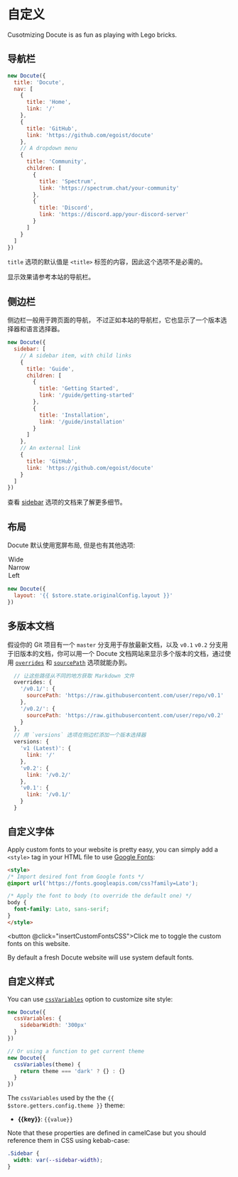 # 自定义

Cusotmizing Docute is as fun as playing with Lego bricks.

## 导航栏

```js
new Docute({
  title: 'Docute',
  nav: [
    {
      title: 'Home',
      link: '/'
    },
    {
      title: 'GitHub',
      link: 'https://github.com/egoist/docute'
    },
    // A dropdown menu
    {
      title: 'Community',
      children: [
        {
          title: 'Spectrum',
          link: 'https://spectrum.chat/your-community'
        },
        {
          title: 'Discord',
          link: 'https://discord.app/your-discord-server'
        }
      ]
    }
  ]
})
```

`title` 选项的默认值是 `<title>` 标签的内容，因此这个选项不是必需的。

显示效果请参考本站的导航栏。

## 侧边栏

侧边栏一般用于跨页面的导航， 不过正如本站的导航栏，它也显示了一个版本选择器和语言选择器。

```js
new Docute({
  sidebar: [
    // A sidebar item, with child links
    {
      title: 'Guide',
      children: [
        {
          title: 'Getting Started',
          link: '/guide/getting-started'
        },
        {
          title: 'Installation',
          link: '/guide/installation'
        }
      ]
    },
    // An external link
    {
      title: 'GitHub',
      link: 'https://github.com/egoist/docute'
    }
  ]
})
```

查看 [sidebar](../options.md#sidebar) 选项的文档来了解更多细节。

## 布局

Docute 默认使用宽屏布局, 但是也有其他选项:

<docute-select v-model="$store.state.originalConfig.layout" v-slot="{ value }">
  <option value="wide" :selected="value === 'wide'">Wide</option>
  <option value="narrow" :selected="value === 'narrow'">Narrow</option>
  <option value="left" :selected="value === 'left'">Left</option>
</docute-select>

```js {interpolate:true}
new Docute({
  layout: '{{ $store.state.originalConfig.layout }}'
})
```

## 多版本文档

假设你的 Git 项目有一个 `master` 分支用于存放最新文档，以及 `v0.1` `v0.2` 分支用于旧版本的文档，你可以用一个 Docute 文档网站来显示多个版本的文档，通过使用 [`overrides`](../options.md#overrides) 和 [`sourcePath`](../options.md#sourcepath) 选项就能办到。

```js
  // 让这些路径从不同的地方获取 Markdown 文件
  overrides: {
    '/v0.1/': {
      sourcePath: 'https://raw.githubusercontent.com/user/repo/v0.1'
    },
    '/v0.2/': {
      sourcePath: 'https://raw.githubusercontent.com/user/repo/v0.2'
    }
  },
  // 用 `versions` 选项在侧边栏添加一个版本选择器
  versions: {
    'v1 (Latest)': {
      link: '/'
    },
    'v0.2': {
      link: '/v0.2/'
    },
    'v0.1': {
      link: '/v0.1/'
    }
  }
```

## 自定义字体

Apply custom fonts to your website is pretty easy, you can simply add a `<style>` tag in your HTML file to use [Google Fonts](https://fonts.google.com/):

```html
<style>
/* Import desired font from Google fonts */
@import url('https://fonts.googleapis.com/css?family=Lato');

/* Apply the font to body (to override the default one) */
body {
  font-family: Lato, sans-serif;
}
</style>
```

<button @click="insertCustomFontsCSS">Click me</button> to toggle the custom fonts on this website.

By default a fresh Docute website will use system default fonts.

## 自定义样式

You can use [`cssVariables`](../options.md#cssvariables) option to customize site style:

```js
new Docute({
  cssVariables: {
    sidebarWidth: '300px'
  }
})

// Or using a function to get current theme
new Docute({
  cssVariables(theme) {
    return theme === 'dark' ? {} : {}
  }
})
```

The `cssVariables` used by the the <code>{{ $store.getters.config.theme }}</code> theme:

<ul>
<li v-for="(value, key) in $store.getters.cssVariables" :key="key">
<strong>{{key}}</strong>: <color-box :color="value" v-if="/(Color|Background)/.test(key)" />
<code>{{value}}</code>
</li>
</ul>

Note that these properties are defined in camelCase but you should reference them in CSS using kebab-case:

```css
.Sidebar {
  width: var(--sidebar-width);
}
```
